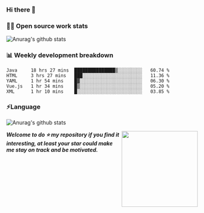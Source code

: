 

### Hi there 👋
### 👨‍💻 Open source work stats
![Anurag's github stats](https://github-readme-stats.vercel.app/api?username=wyndem&show_icons=true&theme=radical)

### 📊 Weekly development breakdown
<!--START_SECTION:waka-->
```text
Java     18 hrs 27 mins  ███████████████▒░░░░░░░░░   60.74 % 
HTML     3 hrs 27 mins   ███░░░░░░░░░░░░░░░░░░░░░░   11.36 % 
YAML     1 hr 54 mins    █▓░░░░░░░░░░░░░░░░░░░░░░░   06.30 % 
Vue.js   1 hr 34 mins    █▒░░░░░░░░░░░░░░░░░░░░░░░   05.20 % 
XML      1 hr 10 mins    █░░░░░░░░░░░░░░░░░░░░░░░░   03.85 % 
```
<!--END_SECTION:waka-->


### ⚡Language
![Anurag's github stats](https://github-readme-stats.vercel.app/api/top-langs/?username=wyndem&layout=compact&hide_border=true&langs_count=10)



<img align='right' src='https://octodex.github.com/images/hula_loop_octodex03.gif' width='200"'>


***Welcome to do ⭐ my repository if you find it interesting, at least your star could make me stay on track and be motivated.***







<!--
**wyndem/wyndem** is a ✨ _special_ ✨ repository because its `README.md` (this file) appears on your GitHub profile.

Here are some ideas to get you started:

- 🔭 I’m currently working on ...
- 🌱 I’m currently learning ...
- 👯 I’m looking to collaborate on ...
- 🤔 I’m looking for help with ...
- 💬 Ask me about ...
- 📫 How to reach me: ...
- 😄 Pronouns: ...
- ⚡ Fun fact: ...
-->

